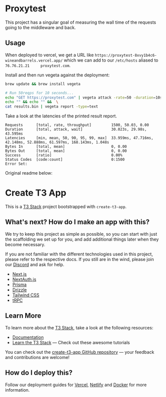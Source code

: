 # Proxytest

This project has a singular goal of measuring the wall time of the requests going to the middleware and back.

## Usage

When deployed to vercel, we get a URL like `https://proxytest-8xvy1b4c6-wineandbarrels.vercel.app/` which we can add to our `/etc/hosts` aliased to `76.76.21.21     proxytest.com`.

Install and then run vegeta against the deployment:
```bash
brew update && brew install vegeta

# Run 50reqps for 10 seconds...
echo "GET https://proxytest.com" | vegeta attack -rate=50 -duration=10s | tee results.bin && \
echo "" && echo "" &&  \
cat results.bin | vegeta report -type=text
```

Take a look at the latencies of the printed result report.
```none
Requests      [total, rate, throughput]         1500, 50.03, 0.00
Duration      [total, attack, wait]             30.023s, 29.98s, 43.595ms
Latencies     [min, mean, 50, 90, 95, 99, max]  33.959ms, 47.716ms, 42.148ms, 52.888ms, 61.597ms, 168.143ms, 1.048s
Bytes In      [total, mean]                     0, 0.00
Bytes Out     [total, mean]                     0, 0.00
Success       [ratio]                           0.00%
Status Codes  [code:count]                      0:1500  
Error Set:
```

Original readme below:

# Create T3 App

This is a [T3 Stack](https://create.t3.gg/) project bootstrapped with `create-t3-app`.

## What's next? How do I make an app with this?

We try to keep this project as simple as possible, so you can start with just the scaffolding we set up for you, and add additional things later when they become necessary.

If you are not familiar with the different technologies used in this project, please refer to the respective docs. If you still are in the wind, please join our [Discord](https://t3.gg/discord) and ask for help.

- [Next.js](https://nextjs.org)
- [NextAuth.js](https://next-auth.js.org)
- [Prisma](https://prisma.io)
- [Drizzle](https://orm.drizzle.team)
- [Tailwind CSS](https://tailwindcss.com)
- [tRPC](https://trpc.io)

## Learn More

To learn more about the [T3 Stack](https://create.t3.gg/), take a look at the following resources:

- [Documentation](https://create.t3.gg/)
- [Learn the T3 Stack](https://create.t3.gg/en/faq#what-learning-resources-are-currently-available) — Check out these awesome tutorials

You can check out the [create-t3-app GitHub repository](https://github.com/t3-oss/create-t3-app) — your feedback and contributions are welcome!

## How do I deploy this?

Follow our deployment guides for [Vercel](https://create.t3.gg/en/deployment/vercel), [Netlify](https://create.t3.gg/en/deployment/netlify) and [Docker](https://create.t3.gg/en/deployment/docker) for more information.
